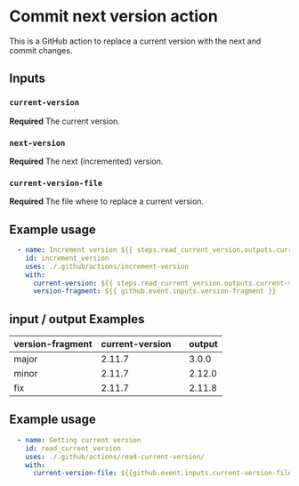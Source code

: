 # Commit next version action

This is a GitHub action to replace a current version with the next and commit changes.

## Inputs

### `current-version`

**Required** The current version.

### `next-version`

**Required** The next (incremented) version.

### `current-version-file`

**Required** The file where to replace a current version.

## Example usage

```yaml
  - name: Increment version ${{ steps.read_current_version.outputs.current-version }}
    id: increment_version
    uses: ./.github/actions/increment-version
    with:
      current-version: ${{ steps.read_current_version.outputs.current-version }}
      version-fragment: ${{ github.event.inputs.version-fragment }} 
```


## input / output Examples

| version-fragment | current-version |   | output        |
| ---------------- | --------------- | - | ------------- |
| major            | 2.11.7          |   | 3.0.0         |
| minor            | 2.11.7          |   | 2.12.0        |
| fix              | 2.11.7          |   | 2.11.8        |


## Example usage
```yaml
  - name: Getting current version
    id: read_current_version
    uses: ./.github/actions/read-current-version/
    with:
      current-version-file: ${{github.event.inputs.current-version-file}}
```
